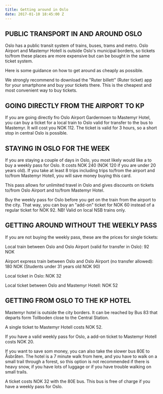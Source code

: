 ```yaml
---
title: Getting around in Oslo
date: 2017-01-10 18:45:00 Z
---
```


## PUBLIC TRANSPORT IN AND AROUND OSLO

Oslo has a public transit system of trains, buses, trams and metro. Oslo Airport and Mastemyr Hotell is outside Oslo's municipal borders, so tickets to/from these places are more expensive but can be bought in the same ticket system.

Here is some guidance on how to get around as cheaply as possible. 

We strongly recommend to download the "Ruter billett" (Ruter ticket) app for your smartphone and buy your tickets there. This is the cheapest and most convenient way to buy tickets.

## GOING DIRECTLY FROM THE AIRPORT TO KP

If you are going directly fro Oslo Airport Gardermoen to Mastemyr Hotel, you can buy a ticket for a local train to Oslo valid for transfer to the bus to Mastemyr. It will cost you NOK 112. The ticket is valid for 3 hours, so a short stop in central Oslo is possible.

## STAYING IN OSLO FOR THE WEEK

If you are staying a couple of days in Oslo, you most likely would like a to buy a weekly pass for Oslo. It costs NOK 240 (NOK 120 if you are under 20 years old). If you take at least 8 trips including trips to/from the airport and to/from Mastemyr Hotell, you will save money buying this card.

This pass allows for unlimited travel in Oslo and gives discounts on tickets to/from Oslo Airport and to/from Mastemyr Hotel.

Buy the weekly pass for Oslo before you get on the train from the airport to the city. That way, you can buy an "add-on" ticket for NOK 60 instead of a regular ticket for NOK 92. NB! Valid on local NSB trains only.

## GETTING AROUND WITHOUT THE WEEKLY PASS

If you are not buying the weekly pass, these are the prices for single tickets:

Local train between Oslo and Oslo Airport (valid for transfer in Oslo): 92 NOK 

Airport express train between Oslo and Oslo Airport (no transfer allowed): 180 NOK (Students under 31 years old NOK 90) 

Local ticket in Oslo: NOK 32

Local ticket between Oslo and Mastemyr Hotell: NOK 52

## GETTING FROM OSLO TO THE KP HOTEL

Mastemyr hotel is outside the city borders. It can be reached by Bus 83 that departs form Tollboden close to the Central Station.

A single ticket to Mastemyr Hotell costs NOK 52.

If you have a valid weekly pass for Oslo, a add-on ticket to Mastemyr Hotell costs NOK 20.

If you want to save som money, you can also take the slower bus 80E to Åsbråten. The hotel is a 7 minute walk from here, and you have to walk on a small trail through a forest, so this option is not recommended if there is heavy snow, if you have lots of luggage or if you have trouble walking on small trails.

A ticket costs NOK 32 with the 80E bus. This bus is free of charge if you have a weekly pass for Oslo.
